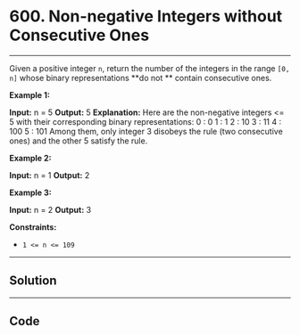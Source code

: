 # 600. Non-negative Integers without Consecutive Ones

---

Given a positive integer `n`, return the number of the integers in the range `[0, n]` whose binary representations **do not ** contain consecutive ones.

 

**Example 1:**


**Input:** n = 5
**Output:** 5
**Explanation:**
Here are the non-negative integers <= 5 with their corresponding binary representations:
0 : 0
1 : 1
2 : 10
3 : 11
4 : 100
5 : 101
Among them, only integer 3 disobeys the rule (two consecutive ones) and the other 5 satisfy the rule. 


**Example 2:**


**Input:** n = 1
**Output:** 2


**Example 3:**


**Input:** n = 2
**Output:** 3


 

**Constraints:**

  * `1 <= n <= 109`

---

## Solution



---

## Code
```python


```